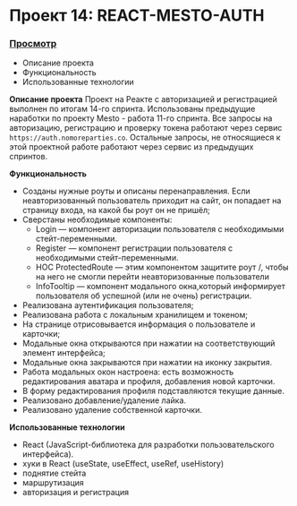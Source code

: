 # Проект 14: REACT-MESTO-AUTH

### [Просмотр](https://alb040570.github.io/mesto-react/)

- Описание проекта
- Функциональность
- Использованные технологии

**Описание проекта**
Проект на Реакте с авторизацией и регистрацией выполнен по итогам 14-го спринта.
Использованы предыдущие наработки по проекту Mesto - работа 11-го спринта. 
Все запросы на авторизацию, регистрацию и проверку токена  работают через сервис `https://auth.nomoreparties.co`. Остальные запросы, не относящиеся к этой проектной работе работают через сервис из предыдущих спринтов.


**Функциональность**
- Созданы нужные роуты и описаны перенаправления. Если неавторизованный пользователь приходит на сайт, он попадает на страницу входа, на какой бы роут он не пришёл;
- Сверстаны необходимые компоненты: 
    - Login — компонент авторизации пользователя с необходимыми стейт-переменными.
    - Register — компонент регистрации пользователя с необходимыми стейт-переменными.
    - HOC ProtectedRoute — этим компонентом защитите роут /, чтобы на него не смогли перейти неавторизованные пользователи
    - InfoTooltip — компонент модального окна,который информирует пользователя об успешной (или не очень) регистрации.
- Реализована аутентификация пользователя;
- Реализована работа с локальным хранилищем и токеном;
- На странице отрисовывается информация о пользователе и карточки;
- Модальные окна открываются при нажатии на соответствующий элемент интерфейса;
- Модальные окна закрываются при нажатии на иконку закрытия.
- Работа модальных окон настроена: есть возможность редактирования аватара и профиля, добавления новой карточки.
- В форму редактирования профиля подставляются текущие данные.
- Реализовано добавление/удаление лайка.
- Реализовано удаление собственной карточки.


**Использованные технологии**
- React (JavaScript-библиотека для разработки пользовательского интерфейса).
- хуки в React (useState, useEffect, useRef, useHistory)
- поднятие стейта
- маршрутизация
- авторизация и регистрация

